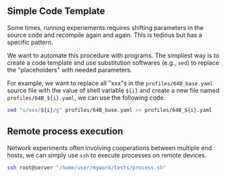 ## Simple Code Template

Some times, running experiements requires shifting parameters in the source code and recompile again and again. This is tedious but has a specific pattern.

We want to automate this procedure with programs. The simpliest way is to create a code template and use substitution softwares (e.g., `sed`) to replace the "placeholders" with needed parameters.

For example, we want to replace all "xxx"s in the `profiles/64B_base.yaml` source file with the value of shell variable `${i}` and create a new file named `profiles/64B_${i}.yaml`, we can use the following code.
```bash
sed "s/xxx/${i}/g" profiles/64B_base.yaml >> profiles/64B_${i}.yaml
```


## Remote process execution

Network experiments often involving cooperations between multiple end hosts, we can simply use `ssh` to execute processes on remote devices.
```bash
ssh root@server "/home/user/mywork/tests/process.sh"
```
